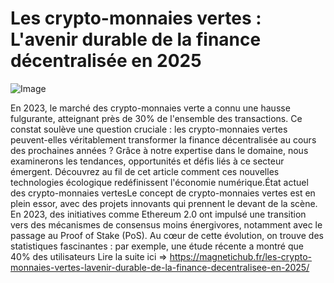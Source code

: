 # Les crypto-monnaies vertes : L'avenir durable de la finance décentralisée en 2025

![Image](https://images.pexels.com/photos/730547/pexels-photo-730547.jpeg?auto=compress&cs=tinysrgb&h=650&w=940)

En 2023, le marché des crypto-monnaies verte a connu une hausse fulgurante, atteignant près de 30% de l'ensemble des transactions. Ce constat soulève une question cruciale : les crypto-monnaies vertes peuvent-elles véritablement transformer la finance décentralisée au cours des prochaines années ? Grâce à notre expertise dans le domaine, nous examinerons les tendances, opportunités et défis liés à ce secteur émergent. Découvrez au fil de cet article comment ces nouvelles technologies écologique redéfinissent l'économie numérique.État actuel des crypto-monnaies vertesLe concept de crypto-monnaies vertes est en plein essor, avec des projets innovants qui prennent le devant de la scène. En 2023, des initiatives comme Ethereum 2.0 ont impulsé une transition vers des mécanismes de consensus moins énergivores, notamment avec le passage au Proof of Stake (PoS). Au cœur de cette évolution, on trouve des statistiques fascinantes : par exemple, une étude récente a montré que 40% des utilisateurs Lire la suite ici => https://magnetichub.fr/les-crypto-monnaies-vertes-lavenir-durable-de-la-finance-decentralisee-en-2025/
